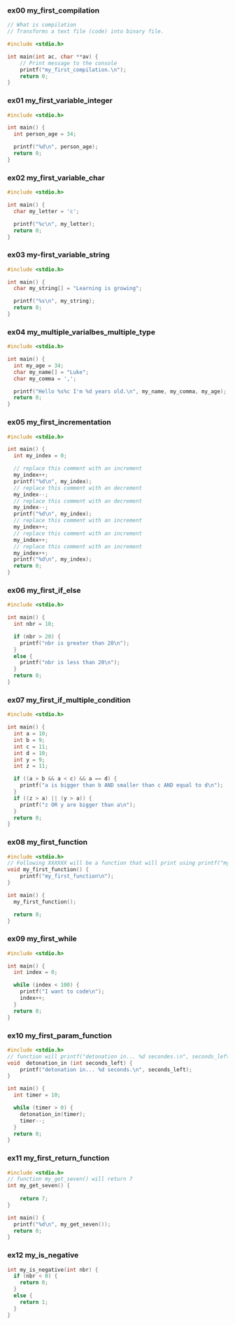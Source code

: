 ### ex00 my_first_compilation
```c
// What is compilation
// Transforms a text file (code) into binary file.

#include <stdio.h>

int main(int ac, char **av) {
    // Print message to the console
    printf("my_first_compilation.\n");
    return 0;
}
```
### ex01 my_first_variable_integer
```c
#include <stdio.h>

int main() {
  int person_age = 34;

  printf("%d\n", person_age);
  return 0;
}
```
### ex02 my_first_variable_char
```c
#include <stdio.h>

int main() {
  char my_letter = 'c';

  printf("%c\n", my_letter);
  return 0;
}
```
### ex03 my-first_variable_string
```c
#include <stdio.h>

int main() {
  char my_string[] = "Learning is growing";

  printf("%s\n", my_string);
  return 0;
}
```
### ex04 my_multiple_varialbes_multiple_type
```c
#include <stdio.h>

int main() {
  int my_age = 34;
  char my_name[] = "Luke";
  char my_comma = ',';

  printf("Hello %s%c I'm %d years old.\n", my_name, my_comma, my_age);
  return 0;
}
```
### ex05 my_first_incrementation
```c
#include <stdio.h>

int main() {
  int my_index = 0;

  // replace this comment with an increment
  my_index++;
  printf("%d\n", my_index);
  // replace this comment with an decrement
  my_index--;
  // replace this comment with an decrement
  my_index--;
  printf("%d\n", my_index);
  // replace this comment with an increment
  my_index++;
  // replace this comment with an increment
  my_index++;
  // replace this comment with an increment
  my_index++;
  printf("%d\n", my_index);
  return 0;
}
```
### ex06 my_first_if_else
```c
#include <stdio.h>

int main() {
  int nbr = 10;

  if (nbr > 20) {
    printf("nbr is greater than 20\n");
  }
  else {
    printf("nbr is less than 20\n");
  }
  return 0;
}
```
### ex07 my_first_if_multiple_condition
```c
#include <stdio.h>

int main() {
  int a = 10;
  int b = 9;
  int c = 11;
  int d = 10;
  int y = 9;
  int z = 11;

  if ((a > b && a < c) && a == d) {
    printf("a is bigger than b AND smaller than c AND equal to d\n");
  }
  if ((z > a) || (y > a)) {
    printf("z OR y are bigger than a\n");
  }
  return 0;
}

```
### ex08 my_first_function
```c
#include <stdio.h>
// Following XXXXXX will be a function that will print using printf("my_first_function\n");
void my_first_function() {
    printf("my_first_function\n");
}

int main() {
  my_first_function();

  return 0;
}
```
### ex09 my_first_while
```c
#include <stdio.h>

int main() {
  int index = 0;

  while (index < 100) {
    printf("I want to code\n");
    index++;
  }
  return 0;
}
```
### ex10 my_first_param_function
```c
#include <stdio.h>
// function will printf("detonation in... %d secondes.\n", seconds_left);
void  detonation_in (int seconds_left) {
    printf("detonation in... %d seconds.\n", seconds_left);
}

int main() {
  int timer = 10;

  while (timer > 0) {
    detonation_in(timer);
    timer--;
  }
  return 0;
}
```
### ex11 my_first_return_function
```c
#include <stdio.h>
// function my_get_seven() will return 7
int my_get_seven() {
    
    return 7;
}

int main() {
  printf("%d\n", my_get_seven());
  return 0;
}
```
### ex12 my_is_negative
```c
int my_is_negative(int nbr) {
  if (nbr < 0) {
    return 0;
  }
  else {
    return 1;
  }
}
```


